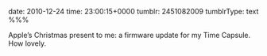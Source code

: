 date: 2010-12-24
time: 23:00:15+0000
tumblr: 2451082009
tumblrType: text
%%%

Apple’s Christmas present to me: a firmware update for my Time Capsule. How lovely. 

